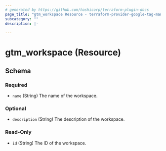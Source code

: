 ```yaml
---
# generated by https://github.com/hashicorp/terraform-plugin-docs
page_title: "gtm_workspace Resource - terraform-provider-google-tag-manager"
subcategory: ""
description: |-
  
---
```


# gtm_workspace (Resource)





<!-- schema generated by tfplugindocs -->
## Schema

### Required

- `name` (String) The name of the workspace.

### Optional

- `description` (String) The description of the workspace.

### Read-Only

- `id` (String) The ID of the workspace.
